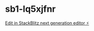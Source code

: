 # sb1-lq5xjfnr

[Edit in StackBlitz next generation editor ⚡️](https://stackblitz.com/~/github.com/yamraj006/sb1-lq5xjfnr)